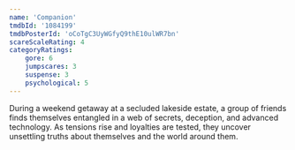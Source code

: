 ```yaml
---
name: 'Companion'
tmdbId: '1084199'
tmdbPosterId: 'oCoTgC3UyWGfyQ9thE10ulWR7bn'
scareScaleRating: 4
categoryRatings: 
    gore: 6
    jumpscares: 3
    suspense: 3
    psychological: 5
---
```

During a weekend getaway at a secluded lakeside estate, a group of friends finds themselves entangled in a web of secrets, deception, and advanced technology. As tensions rise and loyalties are tested, they uncover unsettling truths about themselves and the world around them.
